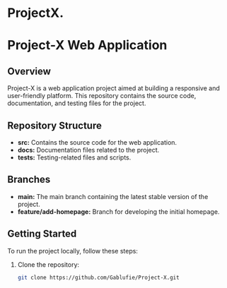 # ProjectX.

# Project-X Web Application

## Overview

Project-X is a web application project aimed at building a responsive and user-friendly platform. This repository contains the source code, documentation, and testing files for the project.

## Repository Structure

- **src:** Contains the source code for the web application.
- **docs:** Documentation files related to the project.
- **tests:** Testing-related files and scripts.

## Branches

- **main:** The main branch containing the latest stable version of the project.
- **feature/add-homepage:** Branch for developing the initial homepage.

## Getting Started

To run the project locally, follow these steps:

1. Clone the repository:

   ```bash
   git clone https://github.com/Gablufie/Project-X.git
